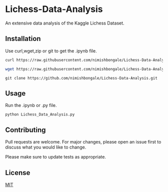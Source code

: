 # Lichess-Data-Analysis

An extensive data analysis of the Kaggle Lichess Dataset.

## Installation

Use curl,wget,zip or git to get the .ipynb file.

```bash 
curl https://raw.githubusercontent.com/nimishbongale/Lichess-Data-Analysis/master/Lichess_Data_Analysis.ipynb?token=AKLHGWMEXK3KKUXPKNUEBM26H3IQK
```
```sh
wget https://raw.githubusercontent.com/nimishbongale/Lichess-Data-Analysis/master/Lichess_Data_Analysis.ipynb?token=AKLHGWMEXK3KKUXPKNUEBM26H3IQK
```
```git
git clone https://github.com/nimishbongale/Lichess-Data-Analysis.git
```

## Usage

Run the .ipynb or .py file.

```python3
python Lichess_Data_Analysis.py
```

## Contributing
Pull requests are welcome. For major changes, please open an issue first to discuss what you would like to change.

Please make sure to update tests as appropriate.

## License
[MIT](https://choosealicense.com/licenses/mit/)
